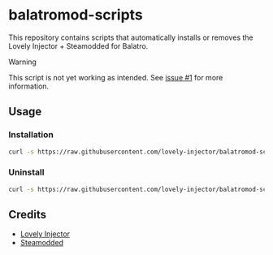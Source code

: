 # balatromod-scripts

This repository contains scripts that automatically installs or removes the Lovely Injector + Steamodded for Balatro.

> [!WARNING]
> This script is not yet working as intended. See [issue #1](https://github.com/rynmy/balatromod-scripts/issues/1) for more information.

## Usage

### Installation

```bash
curl -s https://raw.githubusercontent.com/lovely-injector/balatromod-scripts/main/install.sh | bash
```

### Uninstall

```bash
curl -s https://raw.githubusercontent.com/lovely-injector/balatromod-scripts/main/uninstall.sh | bash
```

## Credits

- [Lovely Injector](https://github.com/ethangreen-dev/lovely-injector)
- [Steamodded](https://github.com/Steamopollys/steamodded)
